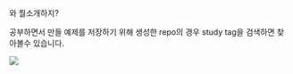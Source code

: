 와 뭘소개하지?  

공부하면서 만들 예제를 저장하기 위해 생성한 repo의 경우 study tag을 검색하면 찾아볼수 있습니다.  

<a href="https://github-readme-stats.vercel.app/api?username=minpeter&show_icons=true&theme=dark"/>
<img src="https://github-readme-stats.vercel.app/api?username=minpeter&show_icons=true&theme=dark"/>
